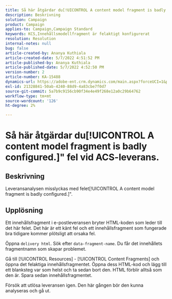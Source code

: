 ```yaml
---
title: Så här åtgärdar du[!UICONTROL A content model fragment is badly configured.]" fel vid ACS-leverans.
description: Beskrivning
solution: Campaign
product: Campaign
applies-to: Campaign,Campaign Standard
keywords: KCS,Innehållsmodellfragment är felaktigt konfigurerat
resolution: Resolution
internal-notes: null
bug: false
article-created-by: Ananya Kuthiala
article-created-date: 5/7/2022 4:51:52 PM
article-published-by: Ananya Kuthiala
article-published-date: 5/7/2022 4:52:50 PM
version-number: 2
article-number: KA-15488
dynamics-url: https://adobe-ent.crm.dynamics.com/main.aspx?forceUCI=1&pagetype=entityrecord&etn=knowledgearticle&id=e0b342fe-25ce-ec11-a7b5-0022480a8e40
exl-id: 21328841-50ab-4240-88d9-4a83cbe7f0d7
source-git-commit: 5a7b9c9156cb90f34e4e49f268e12a0c29b64762
workflow-type: tm+mt
source-wordcount: '126'
ht-degree: 2%

---
```


# Så här åtgärdar du[!UICONTROL A content model fragment is badly configured.]&quot; fel vid ACS-leverans.

## Beskrivning

Leveransanalysen misslyckas med felet[!UICONTROL A content model fragment is badly configured.]&quot;.

## Upplösning


Ett innehållsfragment i e-postleveransen bryter HTML-koden som leder till det här felet. Det här är ett känt fel och ett innehållsfragment som fungerade bra tidigare kommer plötsligt att orsaka fel.

Öppna `delivery html`. Sök efter `data-fragment-name`. Du får det innehållets fragmentnamn som skapar problemet.

Gå till [!UICONTROL Resources] - [!UICONTROL Content Fragments] och öppna det felaktiga innehållsfragmentet. Öppna dess HTML-kod och lägg till ett blanksteg var som helst och ta sedan bort den. HTML förblir alltså som den är. Spara sedan innehållsfragmentet.

Försök att utlösa leveransen igen. Den här gången bör den kunna analyseras och gå ut.
